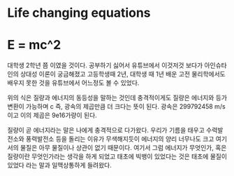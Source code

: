 # Life changing equations

# E = mc^2

대학생 2학년 쯤 이였을 것이다. 공부하기 싫어서 유튜브에서 이것저것 보다가 아인슈타인의 상대성 이론이 궁금해졌고 고등학생때 2년, 대학생 때 1년 배운 고전 물리학에서도 배우지 못한 것을 유튜브에서 어느정도 볼 수 있었다.

위의 식은 질량과 에너지의 동등성을 말하는 것인데 충격적이게도 질량은 에너지와 등가변환이 가능하며 c 즉, 광속의 제곱만큼 더 크다는 뜻이 된다. 광속은 299792458 m/s 이고 이의 제곱은 9e16가량이 된다. 

질량이 곧 에너지라는 말은 나에게 충격적으로 다가왔다. 우리가 기름을 태우고 수력발전소와 풍력발전소 등을 돌리는 이유가 무색해지듯이 에너지의 양리 너무나도 크고 여기서의 물질은 아무 물질이나 상관이 없기 때문이다. 
여기서 그럼 에너지가 무엇인가, 혹은 질량이란 무엇인가라는 생각을 하게 되었고 태초에 빅뱅이 있었다는 것은 태초에 물질이 있었다 라는 말과 일맥상통하게 들려왔다. 